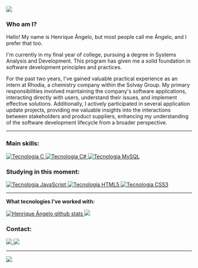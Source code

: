<link rel="stylesheet" href="styles.css">
<img src="https://capsule-render.vercel.app/api?type=waving&color=b703bc&height=120&section=header"/>

### Who am I?

Hello! My name is Henrique Ângelo, but most people call me Ângelo, and I prefer that too.

I'm currently in my final year of college, pursuing a degree in Systems Analysis and Development. This program has given me a solid foundation in software development principles and practices.

For the past two years, I've gained valuable practical experience as an intern at Rhodia, a chemistry company within the Solvay Group. My primary responsibilities involved maintaining the company's software applications, interacting directly with users, understand their issues, and implement effective solutions. Additionally, I actively participated in several application update projects, providing me valuable insights into the interactions between stakeholders and product suppliers, enhancing my understanding of the software development lifecycle from a broader perspective.

---

### Main skills:
<div class="skills">
  <a href="https://github.com/Angelo-Andrade/C" target="_blank">
    <img src="https://cdn.jsdelivr.net/gh/devicons/devicon/icons/c/c-original.svg" alt="Tecnologia C"/>
  </a>
  <a href="https://github.com/tenzindisaro/C-Sharp-Registro">
    <img src="https://cdn.jsdelivr.net/gh/devicons/devicon/icons/csharp/csharp-original.svg" alt="Tecnologia C#"/>
    <img src="https://cdn.jsdelivr.net/gh/devicons/devicon/icons/mysql/mysql-original-wordmark.svg" alt="Tecnologia MySQL"/>
  </a>
</div>

### Studying in this moment:
<div class="tecnologies">
   <a href="https://github.com/Angelo-Andrade/JavaScript_Udemy" target="_blank">
     <img src="https://cdn.jsdelivr.net/gh/devicons/devicon/icons/javascript/javascript-original.svg" alt="Tecnologia JavaScript"/>
   </a>
   <a href="https://github.com/Angelo-Andrade?tab=repositories" target="_blank">
     <img src="https://cdn.jsdelivr.net/gh/devicons/devicon/icons/html5/html5-original.svg" alt="Tecnologia HTML5"/>
   </a>
   <a href="https://github.com/Angelo-Andrade?tab=repositories" target="_blank">
     <img src="https://cdn.jsdelivr.net/gh/devicons/devicon/icons/css3/css3-original.svg" alt="Tecnologia CSS3"/>
   </a>
</div>

---

**What tecnologies I've worked with:**
<div>
  <a href="https://github.com/Angelo-Andrade" target="_blank">
    <img src="https://github-readme-stats.vercel.app/api?username=Angelo-Andrade&show_icons=true&count_private=true&hide_border=true&title_color=c71585&icon_color=da70d6&text_color=c9d1d9&bg_color=0d1117" alt="Henrique Ângelo github stats" />
    <img src="https://github-readme-stats.vercel.app/api/top-langs/?username=Angelo-Andrade&layout=compact&hide_border=true&title_color=c71585&text_color=ff91a4&bg_color=0d1117" />
  </a>
</div>

### Contact:
<div class="contact">
  <a href = "mailto:henrique.a.c.andrade@gmail.com" target="_blank">
    <img src="https://img.shields.io/badge/-Gmail-%23333?style=for-the-badge&logo=gmail&logoColor=white" target="_blank">
  </a>
  <a href="https://www.linkedin.com/in/henrique-andrade-344231272/" target="_blank">
    <img src="https://img.shields.io/badge/-LinkedIn-%230077B5?style=for-the-badge&logo=linkedin&logoColor=white" target="_blank">
  </a>
</div>

---

<img src="https://capsule-render.vercel.app/api?type=waving&color=b703bc&height=120&section=footer"/>
